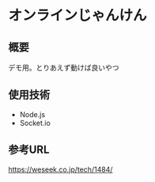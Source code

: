 # オンラインじゃんけん
## 概要
デモ用。とりあえず動けば良いやつ

## 使用技術
- Node.js
- Socket.io

## 参考URL
https://weseek.co.jp/tech/1484/
